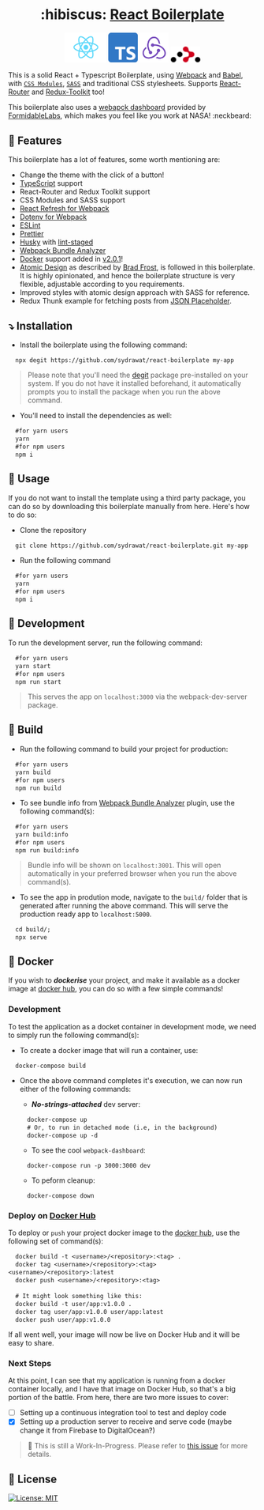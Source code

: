 <h1 align="center"> :hibiscus: <a href="https://boilerplate-react-ts.web.app/">React Boilerplate</a></h1>
<div align="center">
    <img src="./src/assets/react-logo.svg" alt="react" width="85"/>
    <img src="./src/assets/ts-logo.svg" alt="ts" width="60" />
    <img src="./src/assets/redux-logo.svg" alt="redux" width="60" />
    <img src="./src/assets/router-logo.svg" alt="react-router" width="60">
</div>

This is a solid React + Typescript Boilerplate, using [Webpack](https://webpack.js.org/) and [Babel](https://babeljs.io/), with [`CSS Modules`](https://github.com/css-modules/css-modules), [`SASS`](https://sass-lang.com/) and traditional CSS stylesheets. Supports [React-Router](https://reactrouter.com) and [Redux-Toolkit](https://redux-toolkit.js.org/) too!

This boilerplate also uses a [webapck dashboard](https://github.com/FormidableLabs/webpack-dashboard) provided by [FormidableLabs](https://github.com/FormidableLabs), which makes you feel like you work at NASA! :neckbeard:

## :star2: Features

This boilerplate has a lot of features, some worth mentioning are:

- Change the theme with the click of a button!
- [TypeScript](https://www.typescriptlang.org/) support
- React-Router and Redux Toolkit support
- CSS Modules and SASS support
- [React Refresh for Webpack](https://github.com/pmmmwh/react-refresh-webpack-plugin)
- [Dotenv for Webpack](https://github.com/mrsteele/dotenv-webpack)
- [ESLint](https://eslint.org/)
- [Prettier](https://prettier.io/)
- [Husky](https://github.com/typicode/husky) with [lint-staged](https://github.com/okonet/lint-staged)
- [Webpack Bundle Analyzer](https://github.com/webpack-contrib/webpack-bundle-analyzer)
- [Docker](https://www.docker.com/) support added in [v2.0.1](https://github.com/sydrawat/react-boilerplate/releases/tag/v2.0.1)!
- [Atomic Design](https://bradfrost.com/blog/post/atomic-web-design/) as described by [Brad Frost](https://bradfrost.com/), is followed in this boilerplate. It is highly opinionated, and hence the boilerplate structure is very flexible, adjustable according to you requirements.
- Improved styles with atomic design approach with SASS for reference.
- Redux Thunk example for fetching posts from [JSON Placeholder](https://jsonplaceholder.typicode.com/).

## :arrow_heading_down: Installation

- Install the boilerplate using the following command:

```shell
  npx degit https://github.com/sydrawat/react-boilerplate my-app
```

> Please note that you'll need the [degit](https://www.npmjs.com/package/degit) package pre-installed on your system. If you do not have it installed beforehand, it automatically prompts you to install the package when you run the above command.

- You'll need to install the dependencies as well:

```shell
  #for yarn users
  yarn
  #for npm users
  npm i
```

## :microscope: Usage

If you do not want to install the template using a third party package, you can do so by downloading this boilerplate manually from here. Here's how to do so:

- Clone the repository

```shell
  git clone https://github.com/sydrawat/react-boilerplate.git my-app
```

- Run the following command

```shell
  #for yarn users
  yarn
  #for npm users
  npm i
```

## :construction: Development

To run the development server, run the following command:

```shell
  #for yarn users
  yarn start
  #for npm users
  npm run start
```

> This serves the app on `localhost:3000` via the webpack-dev-server package.

## :rocket: Build

- Run the following command to build your project for production:

```shell
  #for yarn users
  yarn build
  #for npm users
  npm run build
```

- To see bundle info from [Webpack Bundle Analyzer](https://github.com/webpack-contrib/webpack-bundle-analyzer) plugin, use the following command(s):

```shell
  #for yarn users
  yarn build:info
  #for npm users
  npm run build:info
```

> Bundle info will be shown on `localhost:3001`. This will open automatically in your preferred browser when you run the above command(s).

- To see the app in prodution mode, navigate to the `build/` folder that is generated after running the above command. This will serve the production ready app to `localhost:5000`.

```shell
  cd build/;
  npx serve
```

## :whale: Docker

If you wish to **_dockerise_** your project, and make it available as a docker image at [docker hub](https://hub.docker.com/), you can do so with a few simple commands!

### Development

To test the application as a docket container in development mode, we need to simply run the following command(s):

- To create a docker image that will run a container, use:

```shell
  docker-compose build
```

- Once the above command completes it's execution, we can now run either of the following commands:

  - **_No-strings-attached_** dev server:

  ```shell
    docker-compose up
    # Or, to run in detached mode (i.e, in the background)
    docker-compose up -d
  ```

  - To see the cool `webpack-dashboard`:

  ```shell
    docker-compose run -p 3000:3000 dev
  ```

  - To peform cleanup:

  ```shell
    docker-compose down
  ```

### Deploy on [Docker Hub](https://hub.docker.com/)

To deploy or `push` your project docker image to the [docker hub](https://hub.docker.com/), use the following set of command(s):

```shell
  docker build -t <username>/<repository>:<tag> .
  docker tag <username>/<repository>:<tag> <username>/<repository>:latest
  docker push <username>/<repository>:<tag>

  # It might look something like this:
  docker build -t user/app:v1.0.0 .
  docker tag user/app:v1.0.0 user/app:latest
  docker push user/app:v1.0.0
```

If all went well, your image will now be live on Docker Hub and it will be easy to share.

### Next Steps

At this point, I can see that my application is running from a docker container locally, and I have that image on Docker Hub, so that's a big portion of the battle. From here, there are two more issues to cover:

- [ ] Setting up a continuous integration tool to test and deploy code
- [x] Setting up a production server to receive and serve code (maybe change it from Firebase to DigitalOcean?)

> :construction: This is still a Work-In-Progress. Please refer to [this issue](https://github.com/sydrawat/react-boilerplate/issues/2) for more details.

## :scroll: License

[![License: MIT](https://img.shields.io/badge/License-MIT-blue.svg)](./License)
